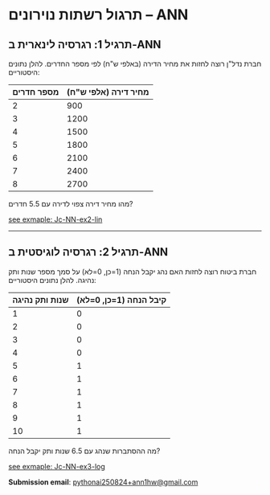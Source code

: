 # תרגול רשתות נוירונים – ANN

## תרגיל 1: רגרסיה לינארית ב-ANN

חברת נדל"ן רוצה לחזות את מחיר הדירה (באלפי ש"ח) לפי מספר החדרים. להלן נתונים היסטוריים:

| מספר חדרים | מחיר דירה (אלפי ש"ח) |
|------------|----------------------|
| 2          | 900                  |
| 3          | 1200                 |
| 4          | 1500                 |
| 5          | 1800                 |
| 6          | 2100                 |
| 7          | 2400                 |
| 8          | 2700                 |

מהו מחיר דירה צפוי לדירה עם 5.5 חדרים?

<a href="Jc-NN-ex2-lin.md">see exmaple: Jc-NN-ex2-lin </a>

---

## תרגיל 2: רגרסיה לוגיסטית ב-ANN

חברת ביטוח רוצה לחזות האם נהג יקבל הנחה (1=כן, 0=לא) על סמך מספר שנות ותק נהיגה. להלן נתונים היסטוריים:

| שנות ותק נהיגה | קיבל הנחה (1=כן, 0=לא) |
|---------------|------------------------|
| 1             | 0                      |
| 2             | 0                      |
| 3             | 0                      |
| 4             | 0                      |
| 5             | 1                      |
| 6             | 1                      |
| 7             | 1                      |
| 8             | 1                      |
| 9             | 1                      |
| 10            | 1                      |

מה ההסתברות שנהג עם 6.5 שנות ותק יקבל הנחה?

<a href="Jc-NN-ex3-log.md">see exmaple:  Jc-NN-ex3-log </a>

**Submission email**: [pythonai250824+ann1hw@gmail.com](mailto:pythonai250824+ann1hw@gmail.com)